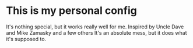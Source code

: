 # This is my personal config
It's nothing special, but it works really well for me.
Inspired by Uncle Dave and Mike Zamasky and a few others
It's an absolute mess, but it does what it's supposed to.
